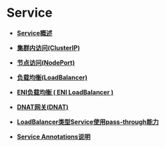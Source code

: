 # Service<a name="cce_01_0247"></a>

-   **[Service概述](Service概述.md)**  

-   **[集群内访问\(ClusterIP\)](集群内访问(ClusterIP)-70.md)**  

-   **[节点访问\(NodePort\)](节点访问(NodePort)-71.md)**  

-   **[负载均衡\(LoadBalancer\)](负载均衡(LoadBalancer)-72.md)**  

-   **[ENI负载均衡 \( ENI LoadBalancer \)](ENI负载均衡-(-ENI-LoadBalancer-).md)**  

-   **[DNAT网关\(DNAT\)](DNAT网关(DNAT)-73.md)**  

-   **[LoadBalancer类型Service使用pass-through能力](LoadBalancer类型Service使用pass-through能力-74.md)**  

-   **[Service Annotations说明](Service-Annotations说明-75.md)**  


